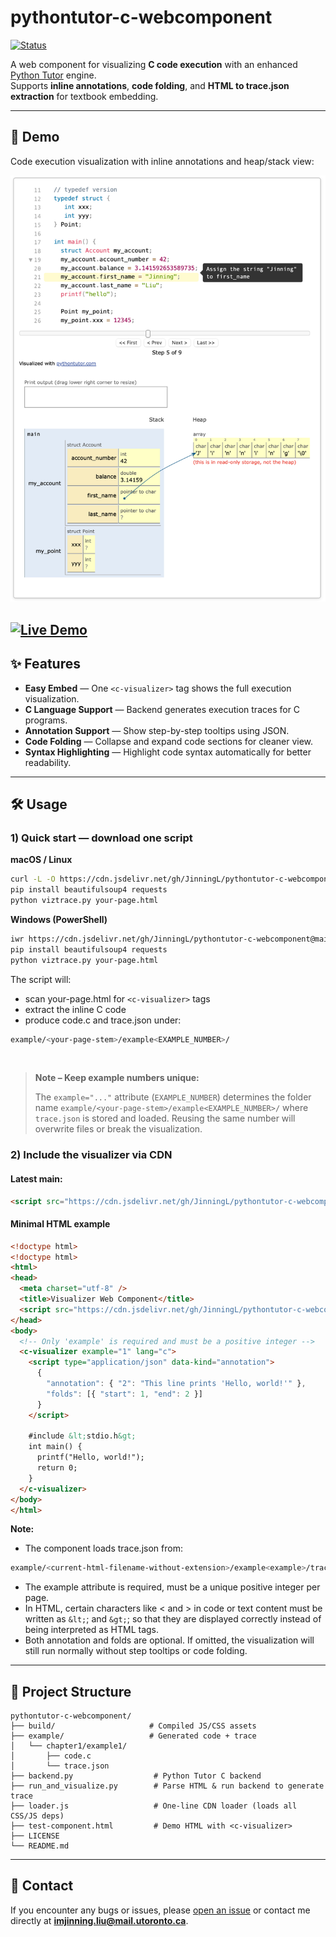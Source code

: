 # pythontutor-c-webcomponent

[![Status](https://img.shields.io/badge/status-work%20in%20progress-yellow)](https://github.com/JinningL/pythontutor-c-webcomponent)

A web component for visualizing **C code execution** with an enhanced [Python Tutor](https://pythontutor.com/) engine.  
Supports **inline annotations**, **code folding**, and **HTML to trace.json extraction** for textbook embedding.

---

## 📸 Demo

Code execution visualization with inline annotations and heap/stack view:


 ![Code Step](docs/demo.png)

[![Live Demo](https://img.shields.io/badge/Demo-Live-blue)](https://JinningL.github.io/pythontutor-c-webcomponent/test-component.html)
---

## ✨ Features

- **Easy Embed** — One `<c-visualizer>` tag shows the full execution visualization.
- **C Language Support** — Backend generates execution traces for C programs.
- **Annotation Support** — Show step-by-step tooltips using JSON.
- **Code Folding** — Collapse and expand code sections for cleaner view.
- **Syntax Highlighting** — Highlight code syntax automatically for better readability.

---
## 🛠 Usage

### 1) Quick start — download one script
**macOS / Linux**
```bash
curl -L -O https://cdn.jsdelivr.net/gh/JinningL/pythontutor-c-webcomponent@main/viztrace.py
pip install beautifulsoup4 requests
python viztrace.py your-page.html
```

**Windows (PowerShell)**
```bash
iwr https://cdn.jsdelivr.net/gh/JinningL/pythontutor-c-webcomponent@main/viztrace.py -OutFile viztrace.py
pip install beautifulsoup4 requests
python viztrace.py your-page.html
```

The script will:
- scan your-page.html for `<c-visualizer>` tags
- extract the inline C code
- produce code.c and trace.json under:
 ```bash
 example/<your-page-stem>/example<EXAMPLE_NUMBER>/
 ```
&nbsp;  
> **Note – Keep example numbers unique:**
> 
> The `example="..."` attribute (`EXAMPLE_NUMBER`) determines the folder name  `example/<your-page-stem>/example<EXAMPLE_NUMBER>/` where `trace.json` is stored and loaded. Reusing the same number will overwrite files or break the visualization.
&nbsp;  

### 2) Include the visualizer via CDN

#### **Latest main:**
```html
<script src="https://cdn.jsdelivr.net/gh/JinningL/pythontutor-c-webcomponent@28e1db2/loader.js"></script>
```

#### **Minimal HTML example**
```html
<!doctype html>
<!doctype html>
<html>
<head>
  <meta charset="utf-8" />
  <title>Visualizer Web Component</title>
  <script src="https://cdn.jsdelivr.net/gh/JinningL/pythontutor-c-webcomponent@28e1db2/loader.js"></script>
</head>
<body>
  <!-- Only 'example' is required and must be a positive integer -->
  <c-visualizer example="1" lang="c">
    <script type="application/json" data-kind="annotation">
      {
        "annotation": { "2": "This line prints 'Hello, world!'" },
        "folds": [{ "start": 1, "end": 2 }]
      }
    </script>

    #include &lt;stdio.h&gt;
    int main() {
      printf("Hello, world!");
      return 0;
    }
  </c-visualizer>
</body>
</html>
```

**Note:**  
- The component loads trace.json from:
```bash
example/<current-html-filename-without-extension>/example<example>/trace.json
```
- The example attribute is required, must be a unique positive integer per page.
- In HTML, certain characters like < and > in code or text content must be written as `&lt;`; and `&gt;`; so that they are displayed correctly instead of being interpreted as HTML tags.
- Both annotation and folds are optional. If omitted, the visualization will still run normally without step tooltips or code folding.

---
## 📂 Project Structure

```plaintext
pythontutor-c-webcomponent/
├── build/                     # Compiled JS/CSS assets
├── example/                   # Generated code + trace 
│   └── chapter1/example1/
│       ├── code.c
│       └── trace.json
├── backend.py                  # Python Tutor C backend
├── run_and_visualize.py        # Parse HTML & run backend to generate trace
├── loader.js                   # One-line CDN loader (loads all CSS/JS deps)
├── test-component.html         # Demo HTML with <c-visualizer>
├── LICENSE
└── README.md
```
---
## 🐞 Contact

If you encounter any bugs or issues, please [open an issue](https://github.com/JinningL/pythontutor-c-webcomponent/issues) or contact me directly at **imjinning.liu@mail.utoronto.ca**.
